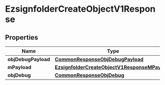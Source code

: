 
# EzsignfolderCreateObjectV1Response

## Properties
Name | Type | Description | Notes
------------ | ------------- | ------------- | -------------
**objDebugPayload** | [**CommonResponseObjDebugPayload**](CommonResponseObjDebugPayload.md) |  | 
**mPayload** | [**EzsignfolderCreateObjectV1ResponseMPayload**](EzsignfolderCreateObjectV1ResponseMPayload.md) |  | 
**objDebug** | [**CommonResponseObjDebug**](CommonResponseObjDebug.md) |  |  [optional]



